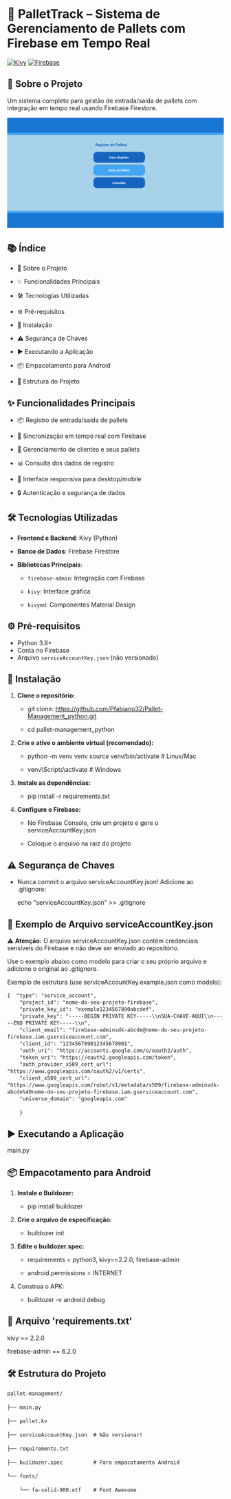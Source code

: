 # 🚀 PalletTrack – Sistema de Gerenciamento de Pallets com Firebase em Tempo Real

[![Kivy](https://img.shields.io/badge/Kivy-2.2.0-blue)](https://kivy.org)
[![Firebase](https://img.shields.io/badge/Firebase-Cloud%20Firestore-orange)](https://firebase.google.com)

## 🧾 Sobre o Projeto
Um sistema completo para gestão de entrada/saída de pallets com integração em tempo real usando Firebase Firestore.

![Menu do Aplicativo](menu_imagem.png)

## 📚 Índice

- 🧾 Sobre o Projeto

- ✨ Funcionalidades Principais

- 🛠 Tecnologias Utilizadas

- ⚙️ Pré-requisitos

- 🚀 Instalação

- ⚠️ Segurança de Chaves

- ▶️ Executando a Aplicação

- 📦 Empacotamento para Android

- 📂 Estrutura do Projeto

## ✨ Funcionalidades Principais

- 📦 Registro de entrada/saída de pallets

- 🔄 Sincronização em tempo real com Firebase

- 👥 Gerenciamento de clientes e seus pallets

- 📊 Consulta dos dados de registro

- 📱 Interface responsiva para desktop/mobile

- 🔒 Autenticação e segurança de dados

## 🛠 Tecnologias Utilizadas

- **Frontend e Backend**: Kivy (Python)

- **Banco de Dados**: Firebase Firestore

- **Bibliotecas Principais**:
  - `firebase-admin`: Integração com Firebase

  - `kivy`: Interface gráfica

  - `kivymd`: Componentes Material Design

## ⚙️ Pré-requisitos

- Python 3.8+
- Conta no Firebase
- Arquivo `serviceAccountKey.json` (não versionado)

## 🚀 Instalação

1. **Clone o repositório:**

    - git clone:  https://github.com/Pfabiano32/Pallet-Management_python.git

    - cd pallet-management_python

2. **Crie e ative o ambiente virtual (recomendado):**

    - python -m venv venv
source venv/bin/activate  # Linux/Mac

    - venv\Scripts\activate  # Windows

3. **Instale as dependências:**

    - pip install -r requirements.txt

4. **Configure o Firebase:**

    - No Firebase Console, crie um projeto e gere o serviceAccountKey.json

    - Coloque o arquivo na raiz do projeto

## ⚠️ Segurança de Chaves

- Nunca commit o arquivo serviceAccountKey.json! Adicione ao .gitignore:

    
    echo "serviceAccountKey.json" >> .gitignore

## 🔑 Exemplo de Arquivo serviceAccountKey.json
⚠️ **Atenção:** O arquivo serviceAccountKey.json contém credenciais sensíveis do Firebase e não deve ser enviado ao repositório.

Use o exemplo abaixo como modelo para criar o seu próprio arquivo e adicione o original ao .gitignore.

Exemplo de estrutura (use serviceAccountKey.example.json como modelo):

    {  "type": "service_account",
        "project_id": "nome-do-seu-projeto-firebase",
        "private_key_id": "exemplo1234567890abcdef",
        "private_key": "-----BEGIN PRIVATE KEY-----\\nSUA-CHAVE-AQUI\\n-----END PRIVATE KEY-----\\n",
        "client_email": "firebase-adminsdk-abcde@nome-do-seu-projeto-firebase.iam.gserviceaccount.com",
        "client_id": "123456789012345678901",
        "auth_uri": "https://accounts.google.com/o/oauth2/auth",
        "token_uri": "https://oauth2.googleapis.com/token",
        "auth_provider_x509_cert_url": "https://www.googleapis.com/oauth2/v1/certs",
        "client_x509_cert_url": "https://www.googleapis.com/robot/v1/metadata/x509/firebase-adminsdk-abcde%40nome-do-seu-projeto-firebase.iam.gserviceaccount.com",
        "universe_domain": "googleapis.com"

        }

## ▶️ Executando a Aplicação

main.py

## 📦 Empacotamento para Android

1. **Instale o Buildozer:**

    - pip install buildozer

2. **Crie o arquivo de especificação:**

    - buildozer init

3. **Edite o buildozer.spec:**

    - requirements = python3, kivy==2.2.0, firebase-admin

    - android.permissions = INTERNET

4. Construa o APK:

    - buildozer -v android debug

## 📂 Arquivo 'requirements.txt'

kivy == 2.2.0

firebase-admin == 6.2.0

## 🛠 Estrutura do Projeto

    pallet-management/

    ├── main.py

    ├── pallet.kv

    ├── serviceAccountKey.json  # Não versionar!

    ├── requirements.txt

    ├── buildozer.spec          # Para empacotamento Android

    └── fonts/
    
        └── fa-solid-900.otf    # Font Awesome
